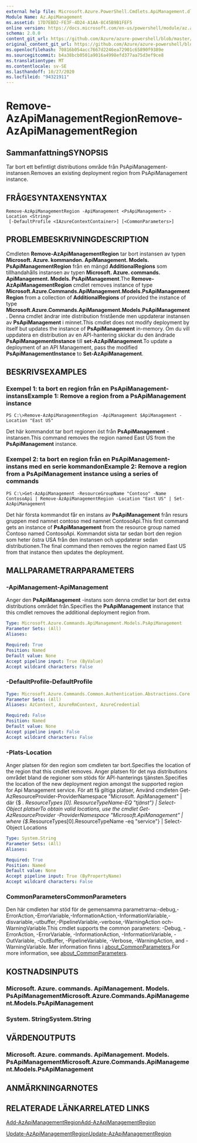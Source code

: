 ```yaml
---
external help file: Microsoft.Azure.PowerShell.Cmdlets.ApiManagement.dll-Help.xml
Module Name: Az.ApiManagement
ms.assetid: 17D7EBD2-FE3F-4D24-A1AA-8C45B9B1FEF5
online version: https://docs.microsoft.com/en-us/powershell/module/az.apimanagement/remove-azapimanagementregion
schema: 2.0.0
content_git_url: https://github.com/Azure/azure-powershell/blob/master/src/ApiManagement/ApiManagement/help/Remove-AzApiManagementRegion.md
original_content_git_url: https://github.com/Azure/azure-powershell/blob/master/src/ApiManagement/ApiManagement/help/Remove-AzApiManagementRegion.md
ms.openlocfilehash: 70816b054acc7667d2246ea72901c65890f9389e
ms.sourcegitcommit: b4a38bcb0501a9016a4998efd377aa75d3ef9ce8
ms.translationtype: MT
ms.contentlocale: sv-SE
ms.lasthandoff: 10/27/2020
ms.locfileid: "94321911"
---
```

# <span data-ttu-id="0c9cb-101">Remove-AzApiManagementRegion</span><span class="sxs-lookup"><span data-stu-id="0c9cb-101">Remove-AzApiManagementRegion</span></span>

## <span data-ttu-id="0c9cb-102">Sammanfattning</span><span class="sxs-lookup"><span data-stu-id="0c9cb-102">SYNOPSIS</span></span>
<span data-ttu-id="0c9cb-103">Tar bort ett befintligt distributions område från PsApiManagement-instansen.</span><span class="sxs-lookup"><span data-stu-id="0c9cb-103">Removes an existing deployment region from PsApiManagement instance.</span></span>

## <span data-ttu-id="0c9cb-104">FRÅGESYNTAXEN</span><span class="sxs-lookup"><span data-stu-id="0c9cb-104">SYNTAX</span></span>

```
Remove-AzApiManagementRegion -ApiManagement <PsApiManagement> -Location <String>
 [-DefaultProfile <IAzureContextContainer>] [<CommonParameters>]
```

## <span data-ttu-id="0c9cb-105">PROBLEMBESKRIVNING</span><span class="sxs-lookup"><span data-stu-id="0c9cb-105">DESCRIPTION</span></span>
<span data-ttu-id="0c9cb-106">Cmdleten **Remove-AzApiManagementRegion** tar bort instansen av typen **Microsoft. Azure. kommandon. ApiManagement. Models. PsApiManagementRegion** från en mängd **AdditionalRegions** som tillhandahålls instansen av typen **Microsoft. Azure. commands. ApiManagement. Models. PsApiManagement**.</span><span class="sxs-lookup"><span data-stu-id="0c9cb-106">The **Remove-AzApiManagementRegion** cmdlet removes instance of type **Microsoft.Azure.Commands.ApiManagement.Models.PsApiManagementRegion** from a collection of **AdditionalRegions** of provided the instance of type **Microsoft.Azure.Commands.ApiManagement.Models.PsApiManagement**.</span></span>
<span data-ttu-id="0c9cb-107">Denna cmdlet ändrar inte distribution fristående men uppdaterar instansen av **PsApiManagement** i minnet.</span><span class="sxs-lookup"><span data-stu-id="0c9cb-107">This cmdlet does not modify deployment by itself but updates the instance of **PsApiManagement** in-memory.</span></span>
<span data-ttu-id="0c9cb-108">Om du vill uppdatera en distribution av en API-hantering skickar du den ändrade **PsApiManagementInstance** till **set-AzApiManagement**.</span><span class="sxs-lookup"><span data-stu-id="0c9cb-108">To update a deployment of an API Management, pass the modified **PsApiManagementInstance** to **Set-AzApiManagement**.</span></span>

## <span data-ttu-id="0c9cb-109">BESKRIVS</span><span class="sxs-lookup"><span data-stu-id="0c9cb-109">EXAMPLES</span></span>

### <span data-ttu-id="0c9cb-110">Exempel 1: ta bort en region från en PsApiManagement-instans</span><span class="sxs-lookup"><span data-stu-id="0c9cb-110">Example 1: Remove a region from a PsApiManagement instance</span></span>
```
PS C:\>Remove-AzApiManagementRegion -ApiManagement $ApiManagement -Location "East US"
```

<span data-ttu-id="0c9cb-111">Det här kommandot tar bort regionen öst från **PsApiManagement** -instansen.</span><span class="sxs-lookup"><span data-stu-id="0c9cb-111">This command removes the region named East US from the **PsApiManagement** instance.</span></span>

### <span data-ttu-id="0c9cb-112">Exempel 2: ta bort en region från en PsApiManagement-instans med en serie kommandon</span><span class="sxs-lookup"><span data-stu-id="0c9cb-112">Example 2: Remove a region from a PsApiManagement instance using a series of commands</span></span>
```
PS C:\>Get-AzApiManagement -ResourceGroupName "Contoso" -Name ContosoApi | Remove-AzApiManagementRegion -Location "East US" | Set-AzApiManagement
```

<span data-ttu-id="0c9cb-113">Det här första kommandot får en instans av **PsApiManagement** från resurs gruppen med namnet contoso med namnet ContosoApi.</span><span class="sxs-lookup"><span data-stu-id="0c9cb-113">This first command gets an instance of **PsApiManagement** from the resource group named Contoso named ContosoApi.</span></span>
<span data-ttu-id="0c9cb-114">Kommandot sista tar sedan bort den region som heter östra USA från den instansen och uppdaterar sedan distributionen.</span><span class="sxs-lookup"><span data-stu-id="0c9cb-114">The final command then removes the region named East US from that instance then updates the deployment.</span></span>

## <span data-ttu-id="0c9cb-115">MALLPARAMETRAR</span><span class="sxs-lookup"><span data-stu-id="0c9cb-115">PARAMETERS</span></span>

### <span data-ttu-id="0c9cb-116">-ApiManagement</span><span class="sxs-lookup"><span data-stu-id="0c9cb-116">-ApiManagement</span></span>
<span data-ttu-id="0c9cb-117">Anger den **PsApiManagement** -instans som denna cmdlet tar bort det extra distributions området från.</span><span class="sxs-lookup"><span data-stu-id="0c9cb-117">Specifies the **PsApiManagement** instance that this cmdlet removes the additional deployment region from.</span></span>

```yaml
Type: Microsoft.Azure.Commands.ApiManagement.Models.PsApiManagement
Parameter Sets: (All)
Aliases:

Required: True
Position: Named
Default value: None
Accept pipeline input: True (ByValue)
Accept wildcard characters: False
```

### <span data-ttu-id="0c9cb-118">-DefaultProfile</span><span class="sxs-lookup"><span data-stu-id="0c9cb-118">-DefaultProfile</span></span>

```yaml
Type: Microsoft.Azure.Commands.Common.Authentication.Abstractions.Core.IAzureContextContainer
Parameter Sets: (All)
Aliases: AzContext, AzureRmContext, AzureCredential

Required: False
Position: Named
Default value: None
Accept pipeline input: False
Accept wildcard characters: False
```

### <span data-ttu-id="0c9cb-119">-Plats</span><span class="sxs-lookup"><span data-stu-id="0c9cb-119">-Location</span></span>
<span data-ttu-id="0c9cb-120">Anger platsen för den region som cmdleten tar bort.</span><span class="sxs-lookup"><span data-stu-id="0c9cb-120">Specifies the location of the region that this cmdlet removes.</span></span>
<span data-ttu-id="0c9cb-121">Anger platsen för det nya distributions området bland de regioner som stöds för API-hanterings tjänsten.</span><span class="sxs-lookup"><span data-stu-id="0c9cb-121">Specifies the location of the new deployment region amongst the supported region for Api Management service.</span></span>
<span data-ttu-id="0c9cb-122">För att få giltiga platser, Använd cmdleten Get-AzResourceProvider-ProviderNamespace "Microsoft. ApiManagement" | där {$ _. ResourceTypes [0]. ResourceTypeName-EQ "tjänst"} | Select-Object platser</span><span class="sxs-lookup"><span data-stu-id="0c9cb-122">To obtain valid locations, use the cmdlet Get-AzResourceProvider -ProviderNamespace "Microsoft.ApiManagement" | where {$_.ResourceTypes[0].ResourceTypeName -eq "service"} | Select-Object Locations</span></span>

```yaml
Type: System.String
Parameter Sets: (All)
Aliases:

Required: True
Position: Named
Default value: None
Accept pipeline input: True (ByPropertyName)
Accept wildcard characters: False
```

### <span data-ttu-id="0c9cb-123">CommonParameters</span><span class="sxs-lookup"><span data-stu-id="0c9cb-123">CommonParameters</span></span>
<span data-ttu-id="0c9cb-124">Den här cmdleten har stöd för de gemensamma parametrarna:-debug,-ErrorAction,-ErrorVariable,-InformationAction,-InformationVariable,-disvariable,-utbuffer,-PipelineVariable,-verbose,-WarningAction och-WarningVariable.</span><span class="sxs-lookup"><span data-stu-id="0c9cb-124">This cmdlet supports the common parameters: -Debug, -ErrorAction, -ErrorVariable, -InformationAction, -InformationVariable, -OutVariable, -OutBuffer, -PipelineVariable, -Verbose, -WarningAction, and -WarningVariable.</span></span> <span data-ttu-id="0c9cb-125">Mer information finns i [about_CommonParameters](http://go.microsoft.com/fwlink/?LinkID=113216).</span><span class="sxs-lookup"><span data-stu-id="0c9cb-125">For more information, see [about_CommonParameters](http://go.microsoft.com/fwlink/?LinkID=113216).</span></span>

## <span data-ttu-id="0c9cb-126">KOSTNADS</span><span class="sxs-lookup"><span data-stu-id="0c9cb-126">INPUTS</span></span>

### <span data-ttu-id="0c9cb-127">Microsoft. Azure. commands. ApiManagement. Models. PsApiManagement</span><span class="sxs-lookup"><span data-stu-id="0c9cb-127">Microsoft.Azure.Commands.ApiManagement.Models.PsApiManagement</span></span>

### <span data-ttu-id="0c9cb-128">System. String</span><span class="sxs-lookup"><span data-stu-id="0c9cb-128">System.String</span></span>

## <span data-ttu-id="0c9cb-129">VÄRDEN</span><span class="sxs-lookup"><span data-stu-id="0c9cb-129">OUTPUTS</span></span>

### <span data-ttu-id="0c9cb-130">Microsoft. Azure. commands. ApiManagement. Models. PsApiManagement</span><span class="sxs-lookup"><span data-stu-id="0c9cb-130">Microsoft.Azure.Commands.ApiManagement.Models.PsApiManagement</span></span>

## <span data-ttu-id="0c9cb-131">ANMÄRKNINGAR</span><span class="sxs-lookup"><span data-stu-id="0c9cb-131">NOTES</span></span>

## <span data-ttu-id="0c9cb-132">RELATERADE LÄNKAR</span><span class="sxs-lookup"><span data-stu-id="0c9cb-132">RELATED LINKS</span></span>

[<span data-ttu-id="0c9cb-133">Add-AzApiManagementRegion</span><span class="sxs-lookup"><span data-stu-id="0c9cb-133">Add-AzApiManagementRegion</span></span>](./Add-AzApiManagementRegion.md)

[<span data-ttu-id="0c9cb-134">Update-AzApiManagementRegion</span><span class="sxs-lookup"><span data-stu-id="0c9cb-134">Update-AzApiManagementRegion</span></span>](./Update-AzApiManagementRegion.md)


